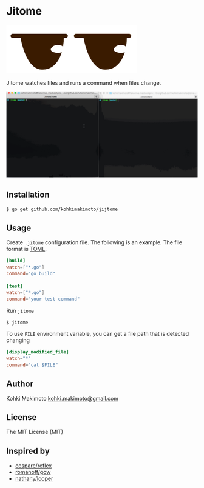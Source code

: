 # Jitome

![logo.png](logo.png)

Jitome watches files and runs a command when files change.

![jitome.gif](jitome.gif)

## Installation

```
$ go get github.com/kohkimakimoto/jijtome
```

## Usage

Create `.jitome` configuration file. The following is an example. The file format is [TOML](https://github.com/toml-lang/toml).

```toml
[build]
watch=["*.go"]
command="go build"

[test]
watch=["*.go"]
command="your test command"
```

Run `jitome`

```
$ jitome
```

To use `FILE` environment variable, you can get a file path that is detected changing

```toml
[display_modified_file]
watch="*"
command="cat $FILE"
```

## Author

Kohki Makimoto <kohki.makimoto@gmail.com>

## License

The MIT License (MIT)

## Inspired by

* [cespare/reflex](https://github.com/cespare/reflex)
* [romanoff/gow](https://github.com/romanoff/gow)
* [nathany/looper](https://github.com/nathany/looper)
